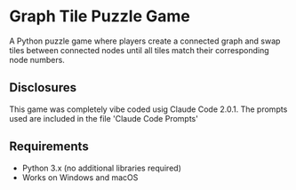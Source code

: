 # Graph Tile Puzzle Game

A Python puzzle game where players create a connected graph and swap tiles between connected nodes until all tiles match their corresponding node numbers.

## Disclosures

This game was completely vibe coded usig Claude Code 2.0.1. The prompts used are included in the file 'Claude Code Prompts' 

## Requirements

- Python 3.x (no additional libraries required)
- Works on Windows and macOS
